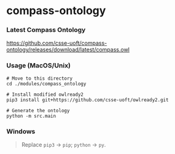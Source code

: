 # compass-ontology

### Latest Compass Ontology
https://github.com/csse-uoft/compass-ontology/releases/download/latest/compass.owl

### Usage (MacOS/Unix)
```shell
# Move to this directory
cd ./modules/compass_ontology

# Install modified owlready2
pip3 install git+https://github.com/csse-uoft/owlready2.git

# Generate the ontology
python -m src.main
```

### Windows
> Replace `pip3` -> `pip`; `python` -> `py`.
